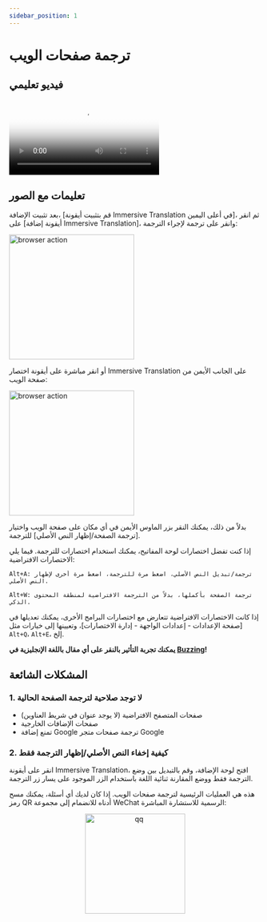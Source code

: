 ```yaml
---
sidebar_position: 1
---
```


# ترجمة صفحات الويب

## فيديو تعليمي

<video
  controls
  poster="https://immersivetranslate.com/assets/price/video-poster-zh-Hans.png"
  src="https://s.immersivetranslate.com/assets/uploads/full-intro-zh-CN-rYaxVV.mp4"
/>

## تعليمات مع الصور

بعد تثبيت الإضافة، [قم بتثبيت أيقونة Immersive Translation في أعلى اليمين]، ثم انقر على [أيقونة إضافة Immersive Translation]، وانقر على ترجمة لإجراء الترجمة:

<img src="https://s.immersivetranslate.com/static/official-static/assets/browser-panel-v2.png" alt="browser action" width="250" />

أو انقر مباشرة على أيقونة اختصار Immersive Translation على الجانب الأيمن من صفحة الويب:

<img src="https://s.immersivetranslate.com/assets/sidebar-shortcut.jpeg" alt="browser action" width="250" />

بدلاً من ذلك، يمكنك النقر بزر الماوس الأيمن في أي مكان على صفحة الويب واختيار [ترجمة الصفحة/إظهار النص الأصلي] للترجمة.

إذا كنت تفضل اختصارات لوحة المفاتيح، يمكنك استخدام اختصارات للترجمة. فيما يلي الاختصارات الافتراضية:

    Alt+A: ترجمة/تبديل النص الأصلي، اضغط مرة للترجمة، اضغط مرة أخرى لإظهار النص الأصلي.

    Alt+W: ترجمة الصفحة بأكملها، بدلاً من الترجمة الافتراضية لمنطقة المحتوى الذكي.

إذا كانت الاختصارات الافتراضية تتعارض مع اختصارات البرامج الأخرى، يمكنك تعديلها في [صفحة الإعدادات - إعدادات الواجهة - إدارة الاختصارات]، وتعيينها إلى خيارات مثل `Alt+Q`، `Alt+E`، إلخ.

**يمكنك تجربة التأثير بالنقر على أي مقال باللغة الإنجليزية في [Buzzing](https://www.buzzing.cc/)!**

## المشكلات الشائعة

### 1. لا توجد صلاحية لترجمة الصفحة الحالية

- صفحات المتصفح الافتراضية (لا يوجد عنوان في شريط العناوين)
- صفحات الإضافات الخارجية
- تمنع إضافة Google ترجمة صفحات متجر Google

### 2. كيفية إخفاء النص الأصلي/إظهار الترجمة فقط

انقر على أيقونة Immersive Translation، افتح لوحة الإضافة، وقم بالتبديل بين وضع الترجمة فقط ووضع المقارنة ثنائية اللغة باستخدام الزر الموجود على يسار زر الترجمة.

هذه هي العمليات الرئيسية لترجمة صفحات الويب. إذا كان لديك أي أسئلة، يمكنك مسح رمز QR أدناه للانضمام إلى مجموعة WeChat الرسمية للاستشارة المباشرة:

<div align="center">
<img src="https://s.immersivetranslate.com/assets/r2-uploads/wechat-contact4.png" width="200" alt="qq" />
</div>
